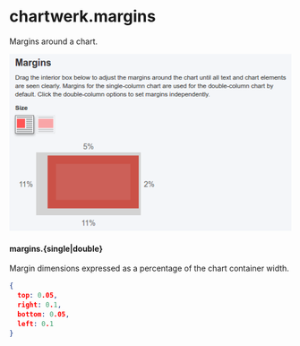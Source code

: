 # chartwerk.margins

Margins around a chart.

<img src="../img/screenshots/margins.png" class="screenshot" />

#### margins.{single|double}

Margin dimensions expressed as a percentage of the chart container width.

```JSON
{
  top: 0.05,
  right: 0.1,
  bottom: 0.05,
  left: 0.1
}
```